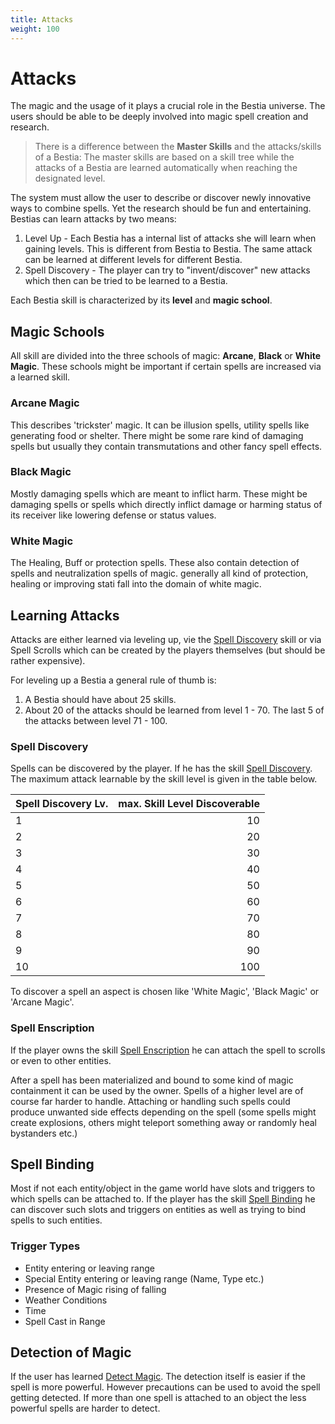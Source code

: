 ```yaml
---
title: Attacks
weight: 100
---
```

# Attacks

The magic and the usage of it plays a crucial role in the Bestia universe. The users should be able to be deeply involved
into magic spell creation and research.

> There is a difference between the **Master Skills** and the attacks/skills of a Bestia: The master skills are based on a skill
> tree while the attacks of a Bestia are learned automatically when reaching the designated level.

The system must allow the user to describe or discover newly innovative ways to combine spells. Yet the research should
be fun and entertaining. Bestias can learn attacks by two means:

1. Level Up - Each Bestia has a internal list of attacks she will learn when gaining levels. This is different from Bestia
   to Bestia. The same attack can be learned at different levels for different Bestia.
2. Spell Discovery - The player can try to "invent/discover" new attacks which then can be tried to be learned to a Bestia.

Each Bestia skill is characterized by its **level** and **magic school**.

## Magic Schools

All skill are divided into the three schools of magic: **Arcane**, **Black** or **White Magic**. These schools might be
important if certain spells are increased via a learned skill.

### Arcane Magic

This describes 'trickster' magic. It can be illusion spells, utility spells like generating food or shelter. There might be some
rare kind of damaging spells but usually they contain transmutations and other fancy spell effects.

### Black Magic

Mostly damaging spells which are meant to inflict harm. These might be damaging spells or spells which directly inflict damage or
harming status of its receiver like lowering defense or status values.

### White Magic

The Healing, Buff or protection spells. These also contain detection of spells and neutralization spells of magic. generally all
kind of protection, healing or improving stati fall into the domain of white magic.

## Learning Attacks

Attacks are either learned via leveling up, vie the [Spell Discovery](/docs/mechanics/skills/#spell-discovery) skill or via Spell Scrolls
which can be created by the players themselves (but should be rather expensive).

For leveling up a Bestia a general rule of thumb is:

1. A Bestia should have about 25 skills.
2. About 20 of the attacks should be learned from level 1 - 70. The last 5 of the attacks between level 71 - 100.

### Spell Discovery

Spells can be discovered by the player. If he has the skill [Spell Discovery](/docs/mechanics/skills/#spell-discovery). The maximum attack
learnable by the skill level is given in the table below.

| Spell Discovery Lv. | max. Skill Level Discoverable |
| ------------------- | -----------------------------: |
| 1                   |                             10 |
| 2                   |                             20 |
| 3                   |                             30 |
| 4                   |                             40 |
| 5                   |                             50 |
| 6                   |                             60 |
| 7                   |                             70 |
| 8                   |                             80 |
| 9                   |                             90 |
| 10                  |                            100 |

To discover a spell an aspect is chosen like 'White Magic', 'Black Magic' or 'Arcane Magic'.

### Spell Enscription

If the player owns the skill [Spell Enscription](/docs/mechanics/skills/#spell-enscription) he can attach the spell to scrolls or even to other entities.

After a spell has been materialized and bound to some kind of magic containment it can be used by the owner. Spells of
a higher level are of course far harder to handle. Attaching or handling such spells could produce unwanted side effects
depending on the spell (some spells might create explosions, others might teleport something away or randomly heal
bystanders etc.)

## Spell Binding

Most if not each entity/object in the game world have slots and triggers to which spells can be attached to.
If the player has the skill [Spell Binding](/docs/mechanics/skills/#spell-binding) he can discover such slots and triggers
on entities as well as trying to bind spells to such entities.

### Trigger Types

* Entity entering or leaving range
* Special Entity entering or leaving range (Name, Type etc.)
* Presence of Magic rising of falling
* Weather Conditions
* Time
* Spell Cast in Range

## Detection of Magic

If the user has learned [Detect Magic](/docs/mechanics/skills/#detect-magic). The detection itself is easier if the spell is more powerful. However precautions can be used to avoid the spell getting detected. If more than one spell is attached to an object the less powerful spells are harder to detect.
